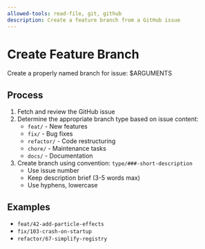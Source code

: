 ```yaml
---
allowed-tools: read-file, git, github
description: Create a feature branch from a GitHub issue
---
```


# Create Feature Branch

Create a properly named branch for issue: $ARGUMENTS

## Process

1. Fetch and review the GitHub issue
2. Determine the appropriate branch type based on issue content:
    - `feat/` - New features
    - `fix/` - Bug fixes
    - `refactor/` - Code restructuring
    - `chore/` - Maintenance tasks
    - `docs/` - Documentation
3. Create branch using convention: `type/###-short-description`
    - Use issue number
    - Keep description brief (3-5 words max)
    - Use hyphens, lowercase

## Examples
- `feat/42-add-particle-effects`
- `fix/103-crash-on-startup`
- `refactor/67-simplify-registry`
